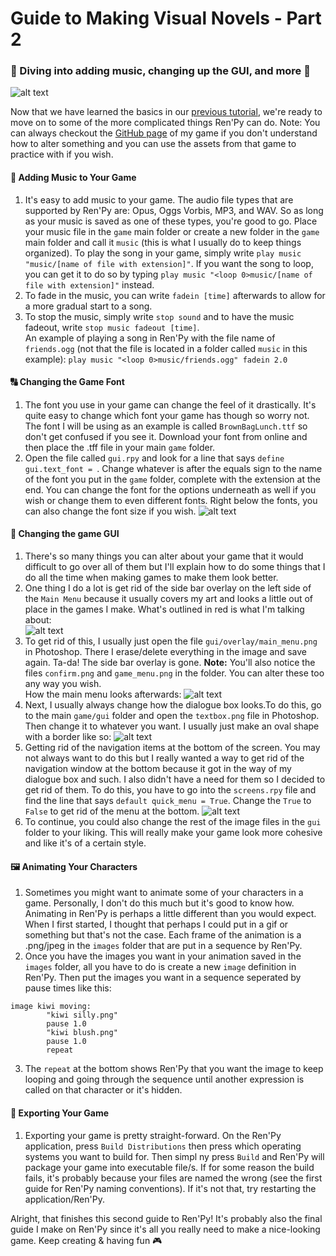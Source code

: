 # Guide to Making Visual Novels - Part 2
### 🌊 Diving into adding music, changing up the GUI, and more 🎨

![alt text](https://github.com/lovebirdsnest/Guide-to-Making-Visual-Novels/blob/master/images/home.png "Example visual novel")

Now that we have learned the basics in our [previous tutorial](https://blog.prototypr.io/guide-to-making-visual-novels-e86e5fc835b7), we're ready to move on to some of the more complicated things Ren'Py can do. Note: You can always checkout the [GitHub page](https://github.com/lovebirdsnest/From-Here-to-You) of my game if you don't understand how to alter something and you can use the assets from that game to practice with if you wish.

#### 🎵 Adding Music to Your Game

1. It's easy to add music to your game. The audio file types that are supported by Ren'Py are: Opus, Oggs Vorbis, MP3, and WAV. So as long as your music is saved as one of these types, you're good to go. Place your music file in the `game` main folder or create a new folder in the `game` main folder and call it `music` (this is what I usually do to keep things organized). To play the song in your game, simply write `play music "music/[name of file with extension]"`. If you want the song to loop, you can get it to do so by typing `play music "<loop 0>music/[name of file with extension]"` instead.
2. To fade in the music, you can write `fadein [time]` afterwards to allow for a more gradual start to a song.
3. To stop the music, simply write `stop sound` and to have the music fadeout, write `stop music fadeout [time]`. <br> An example of playing a song in Ren'Py with the file name of `friends.ogg` (not that the file is located in a folder called `music` in this example): `play music "<loop 0>music/friends.ogg" fadein 2.0`

#### 🔠 Changing the Game Font

1. The font you use in your game can change the feel of it drastically. It's quite easy to change which font your game has though so worry not. The font I will be using as an example is called `BrownBagLunch.ttf` so don't get confused if you see it. Download your font from online and then place the .tff file in your main `game` folder.
2. Open the file called `gui.rpy` and look for a line that says `define gui.text_font = `. Change whatever is after the equals sign to the name of the font you put in the `game` folder, complete with the extension at the end. You can change the font for the options underneath as well if you wish or change them to even different fonts. Right below the fonts, you can also change the font size if you wish.
![alt text](https://github.com/lovebirdsnest/Guide-to-Making-Visual-Novels-2/blob/master/images/2.png "Changing the font of your game")


#### 🎨 Changing the game GUI

1. There's so many things you can alter about your game that it would difficult to go over all of them but I'll explain how to do some things that I do all the time when making games to make them look better.
2. One thing I do a lot is get rid of the side bar overlay on the left side of the `Main Menu` because it usually covers my art and looks a little out of place in the games I make. What's outlined in red is what I'm talking about: <br>![alt text](https://github.com/lovebirdsnest/Guide-to-Making-Visual-Novels-2/blob/master/images/3.png "Getting rid of side bar")
3. To get rid of this, I usually just open the file `gui/overlay/main_menu.png` in Photoshop. There I erase/delete everything in the image and save again. Ta-da! The side bar overlay is gone. **Note:** You'll also notice the files `confirm.png` and `game_menu.png` in the folder. You can alter these too any way you wish.
<br> How the main menu looks afterwards:
![alt text](https://github.com/lovebirdsnest/Guide-to-Making-Visual-Novels-2/blob/master/images/4.png "Getting rid of side bar")
4. Next, I usually always change how the dialogue box looks.To do this, go to the main `game/gui` folder and open the `textbox.png` file in Photoshop. Then change it to whatever you want. I usually just make an oval shape with a border like so:
![alt text](https://github.com/lovebirdsnest/Guide-to-Making-Visual-Novels-2/blob/master/images/5.png "Changing dialogue box")
5. Getting rid of the navigation items at the bottom of the screen. You may not always want to do this but I really wanted a way to get rid of the navigation window at the bottom because it got in the way of my dialogue box and such. I also didn't have a need for them so I decided to get rid of them. To do this, you have to go into the `screens.rpy` file and find the line that says `default quick_menu = True`. Change the `True` to `False` to get rid of the menu at the bottom.
![alt text](https://github.com/lovebirdsnest/Guide-to-Making-Visual-Novels-2/blob/master/images/6.png "Getting rid of the quick menu")
6. To continue, you could also change the rest of the image files in the `gui` folder to your liking. This will really make your game look more cohesive and like it's of a certain style.

#### 🖼 Animating Your Characters

1. Sometimes you might want to animate some of your characters in a game. Personally, I don't do this much but it's good to know how. Animating in Ren'Py is perhaps a little different than you would expect. When I first started, I thought that perhaps I could put in a gif or something but that's not the case. Each frame of the animation is a .png/jpeg in the `images` folder that are put in a sequence by Ren'Py.
2.  Once you have the images you want in your animation saved in the `images` folder, all you have to do is create a new `image` definition in Ren'Py. Then put the images you want in a sequence seperated by pause times like this:
```
image kiwi moving:
        "kiwi silly.png"
        pause 1.0
        "kiwi blush.png"
        pause 1.0
        repeat
```
3. The `repeat` at the bottom shows Ren'Py that you want the image to keep looping and going through the sequence until another expression is called on that character or it's hidden.

#### 👾 Exporting Your Game

1. Exporting your game is pretty straight-forward. On the Ren'Py application, press `Build Distributions` then press which operating systems you want to build for. Then simpl ny press `Build` and Ren'Py will package your game into executable file/s. If for some reason the build fails, it's probably because your files are named the wrong (see the first guide for Ren'Py naming conventions). If it's not that, try restarting the application/Ren'Py.


Alright, that finishes this second guide to Ren'Py! It's probably also the final guide I make on Ren'Py since it's all you really need to make a nice-looking game. Keep creating & having fun 🎮
